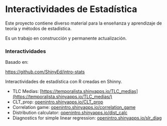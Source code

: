 # Interactividades de Estadística

Este proyecto contiene diverso material para la enseñanza y aprendizaje de teoría y métodos de estadística.

Es un trabajo en construcción y permanente actualización.

### Interactividades

Basado en:

<https://github.com/ShinyEd/intro-stats>

Interactividades de estadística con R creadas en Shinny.

-   TLC Medias: [https://temporalista.shinyapps.io/TLC_medias](https://temporalista.shinyapps.io/TLC_medias/)
-   CLT_prop: [openintro.shinyapps.io/CLT_prop](https://openintro.shinyapps.io/CLT_prop/)
-   Correlation game: [openintro.shinyapps.io/correlation_game](https://openintro.shinyapps.io/correlation_game/)
-   Distribution calculator: [openintro.shinyapps.io/dist_calc](https://openintro.shinyapps.io/dist_calc/)
-   Diagnostics for simple linear regression: [openintro.shinyapps.io/slr_diag](https://openintro.shinyapps.io/slr_diag/)
